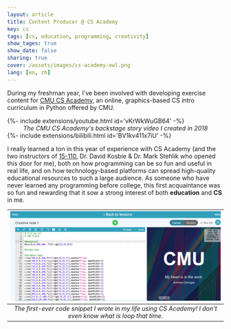 ```yaml
---
layout: article
title: Content Producer @ CS Academy
key: cs
tags: [cs, education, programming, creativity]
show_tages: true
show_date: false
sharing: true
cover: /assets/images/cs-academy-owl.png
lang: [en, zh]
---
```


During my freshman year, I’ve been involved with developing exercise content for [CMU CS Academy], an online, graphics-based CS intro curriculum in Python offered by CMU. 

<!--more-->

<div>{%- include extensions/youtube.html id='vKrWkWuGB64' -%}</div>

<center><i>The CMU CS Academy's backstage story video I created in 2018</i></center>

<div>{%- include extensions/bilibili.html id='BV1kv411x7iU' -%}</div>

I really learned a ton in this year of experience with CS Academy (and the two instructors of [15-110][110], Dr. David Kosbie & Dr. Mark Stehlik who opened this door for me), both on how programming can be so fun and useful in real life, and on how technology-based platforms can spread high-quality educational resources to such a large audience. As someone who have never learned any programming before college, this first acquaintance was so fun and rewarding that it sow a strong interest of both **education** and **CS** in me.

|![](/assets/images/cs-academy-first.png)|
|:--:|
| *The first-ever code snippet I wrote in my life using CS Academy! I don't even know what is loop that time.* |

[110]: https://www.kosbie.net/cmu/fall-18/15-110/schedule.html
[CMU CS Academy]: https://v2.academy.cs.cmu.edu/course
